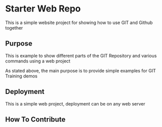 # Starter Web Repo

This is a simple website project for showing how to use GIT
and Github together

## Purpose

This is example to show different parts of the GIT Repository
and various commands using a web project

As stated above, the main purpose is to provide simple examples
for GIT Training demos


## Deployment

This is a simple web project, deployment can be on any web server

## How To Contribute

